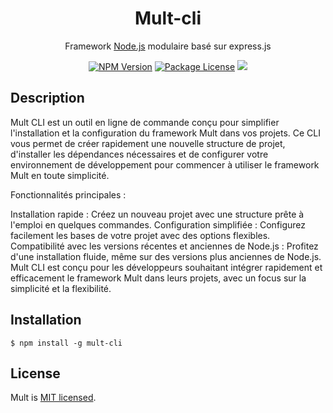 <h1 align="center">
  Mult-cli
</h1>

  <p align="center">Framework <a href="http://nodejs.org" target="blank">Node.js</a> modulaire basé sur express.js</p>
    <p align="center">
<a href="https://www.npmjs.com/mult-cli"><img src="https://img.shields.io/npm/v/@nestjs/cli.svg" alt="NPM Version" /></a>
<a href="https://www.npmjs.com/mult-cli"><img src="https://img.shields.io/npm/l/@nestjs/cli.svg" alt="Package License" /></a>
  <a href="https://paypal.me/imperialtech228?country.x=LS&locale.x=fr_XC" target="_blank"><img src="https://img.shields.io/badge/Donate-PayPal-ff3f59.svg"/></a>

## Description

Mult CLI est un outil en ligne de commande conçu pour simplifier l'installation et la configuration du framework Mult dans vos projets. Ce CLI vous permet de créer rapidement une nouvelle structure de projet, d'installer les dépendances nécessaires et de configurer votre environnement de développement pour commencer à utiliser le framework Mult en toute simplicité.

Fonctionnalités principales :

Installation rapide : Créez un nouveau projet avec une structure prête à l'emploi en quelques commandes.
Configuration simplifiée : Configurez facilement les bases de votre projet avec des options flexibles.
Compatibilité avec les versions récentes et anciennes de Node.js : Profitez d'une installation fluide, même sur des versions plus anciennes de Node.js.
Mult CLI est conçu pour les développeurs souhaitant intégrer rapidement et efficacement le framework Mult dans leurs projets, avec un focus sur la simplicité et la flexibilité.


## Installation

```
$ npm install -g mult-cli
```

## License

Mult is [MIT licensed](LICENSE).

